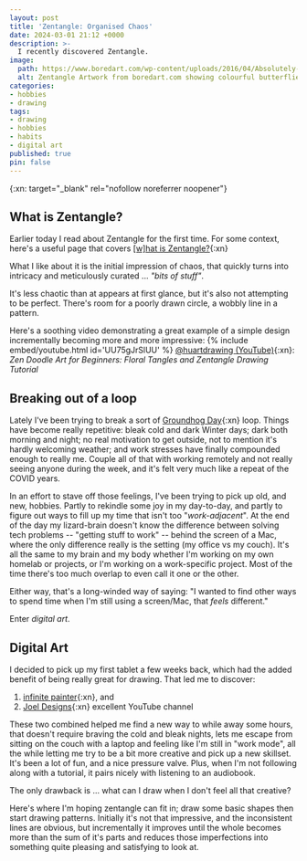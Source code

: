 ```yaml
---
layout: post
title: 'Zentangle: Organised Chaos'
date: 2024-03-01 21:12 +0000
description: >-
  I recently discovered Zentangle.
image:
  path: https://www.boredart.com/wp-content/uploads/2016/04/Absolutely-Beautiful-Zentangle-patterns-For-Many-Use-20.jpg
  alt: Zentangle Artwork from boredart.com showing colourful butterflies amongst mandalas, repetitive patterns and use of whitespace. Only the butterflies are in colour, while the rest of the patterns are in strong black and white contrast.
categories:
- hobbies
- drawing
tags:
- drawing
- hobbies
- habits
- digital art
published: true
pin: false
---
```

{:xn: target="_blank" rel="nofollow noreferrer noopener"}

## What is Zentangle?
Earlier today I read about Zentangle for the first time. For some context, here's a useful page that covers [[w]hat is Zentangle?][zentangle]{:xn}

What I like about it is the initial impression of chaos, that quickly turns into intricacy and meticulously curated ... _"bits of stuff"_.

It's less chaotic than at appears at first glance, but it's also not attempting to be perfect. There's room for a poorly drawn circle, a wobbly line in a pattern.

Here's a soothing video demonstrating a great example of a simple design incrementally becoming more and more impressive:
{% include embed/youtube.html id='UU75gJrSlUU' %}
[@huartdrawing (YouTube)][hu_art_drawing]{:xn}: _Zen Doodle Art for Beginners: Floral Tangles and Zentangle Drawing Tutorial_

## Breaking out of a loop
Lately I've been trying to break a sort of [Groundhog Day][groundhog_day]{:xn} loop. Things have become really repetitive: bleak cold and dark Winter days; dark both morning and night; no real motivation to get outside, not to mention it's hardly welcoming weather; and work stresses have finally compounded enough to really me. Couple all of that with working remotely and not really seeing anyone during the week, and it's felt very much like a repeat of the COVID years.

In an effort to stave off those feelings, I've been trying to pick up old, and new, hobbies. Partly to rekindle some joy in my day-to-day, and partly to figure out ways to fill up my time that isn't too "_work-adjacent_". At the end of the day my lizard-brain doesn't know the difference between solving tech problems -- "getting stuff to work" -- behind the screen of a Mac, where the only difference really is the setting (my office vs my couch). It's all the same to my brain and my body whether I'm working on my own homelab or projects, or I'm working on a work-specific project. Most of the time there's too much overlap to even call it one or the other.

Either way, that's a long-winded way of saying: "I wanted to find other ways to spend time when I'm still using a screen/Mac, that _feels_ different."

Enter _digital art_.

## Digital Art
I decided to pick up my first tablet a few weeks back, which had the added benefit of being really great for drawing. That led me to discover:
1. [infinite painter][infinite_painter_app]{:xn}, and
1. [Joel Designs][joel_designs]{:xn} excellent YouTube channel

These two combined helped me find a new way to while away some hours, that doesn't require braving the cold and bleak nights, lets me escape from sitting on the couch with a laptop and feeling like I'm still in "work mode", all the while letting me try to be a bit more creative and pick up a new skillset. It's been a lot of fun, and a nice pressure valve. Plus, when I'm not following along with a tutorial, it pairs nicely with listening to an audiobook.

The only drawback is ... what can I draw when I don't feel all that creative?

Here's where I'm hoping zentangle can fit in; draw some basic shapes then start drawing patterns. Initially it's not that impressive, and the inconsistent lines are obvious, but incrementally it improves until the whole becomes more than the sum of it's parts and reduces those imperfections into something quite pleasing and satisfying to look at.

[zentangle]: https://zentangle.com/pages/what-is-the-zentangle-method
[hu_art_drawing]: https://www.youtube.com/@huartdrawing
[groundhog_day]: https://www.imdb.com/title/tt0107048/
[infinite_painter_app]: https://play.google.com/store/apps/details?id=com.brakefield.painter
[joel_designs]: https://www.youtube.com/channel/UCyjzVS3HZn0gTgIz7JMjc8Q
